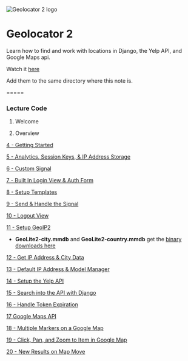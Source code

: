 ![Geolocator 2 logo](https://cfe2-static.s3-us-west-2.amazonaws.com/media/projects/geolocator-2/images/share/Geolocator2_share.png)

# Geolocator 2
Learn how to find and work with locations in Django, the Yelp API, and Google Maps api.

Watch it [here](https://www.codingforentrepreneurs.com/projects/geolocator-2/)



Add them to the same directory where this note is.


=====

### Lecture Code

1. Welcome

2. Overview

[4 - Getting Started](../../tree/ffefb5f9dfed4be24af4dca6fccbafcc33dd43be)

[5 - Analytics, Session Keys, & IP Address Storage](../../tree/00cd5213ee75faf976c9804803cd4c38f7bd0de9)

[6 - Custom Signal](../../tree/a7429fe2f48c27629c70d63daf2c9f4ed4acf21e)

[7 - Built In Login View & Auth Form](../../tree/3b1eb0da6b8d6cf8ed08629930bbb3ff7a34672c)

[8 - Setup Templates](../../tree/460d93311e251b99c535a2d35181a9abad421f7b)

[9 - Send & Handle the Signal](../../tree/3bfcf05a50b753dd8be814f3f059cdccd0d70d12)

[10 - Logout View](../../tree/93b108987957a4f9538931d9f2cb0dca95089926)

[11 - Setup GeoIP2](../../tree/332f6b51e6bd67cce80d721ee45f49be57c7bed6)

- **GeoLite2-city.mmdb** and **GeoLite2-country.mmdb** get the [binary downloads here](https://kirr.co/zq1ajh)

[12 - Get IP Address & City Data](../../tree/a344582fb7043a72afd4def012b8188ad77db52a)

[13 - Default IP Address & Model Manager](../../tree/e141bc61cdd6c341884cdecdd99e61b26503a8ac)

[14 - Setup the Yelp API](../../tree/64f8a92f2af4eb6b73eb077a0c7b5872efe6e00e)

[15 - Search into the API with Django](../../tree/399016a062d5d442f62d514f82aaa2b5bf6bcfb2)

[16 - Handle Token Expiration](../../tree/f34e2ba58b11c8de8d03cf35cedd501134bc211e)

[17 Google Maps API](../../tree/11030639e059f9d69155bf8434afe4eb92898c72)

[18 - Multiple Markers on a Google Map](../../tree/d6914b992a51928e5e5f85b63242bb7c1a002a40)

[19 - Click, Pan, and Zoom to Item in Google Map](../../tree/e28a8f8850874f47c52fef4ffe0eff0845d0b3f9)

[20 - New Results on Map Move](../../tree/77ac14543e686edd963b8728992407a28f180462)
